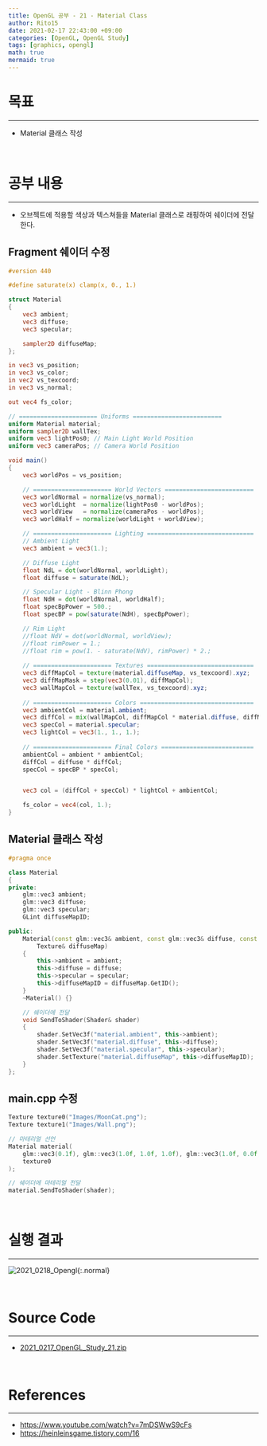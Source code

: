 ```yaml
---
title: OpenGL 공부 - 21 - Material Class
author: Rito15
date: 2021-02-17 22:43:00 +09:00
categories: [OpenGL, OpenGL Study]
tags: [graphics, opengl]
math: true
mermaid: true
---
```


# 목표
---
- Material 클래스 작성

<br>

# 공부 내용
---

- 오브젝트에 적용할 색상과 텍스쳐들을 Material 클래스로 래핑하여 쉐이더에 전달한다.

## Fragment 쉐이더 수정

```glsl
#version 440

#define saturate(x) clamp(x, 0., 1.)

struct Material
{
    vec3 ambient;
    vec3 diffuse;
    vec3 specular;

    sampler2D diffuseMap;
};

in vec3 vs_position;
in vec3 vs_color;
in vec2 vs_texcoord;
in vec3 vs_normal;

out vec4 fs_color;

// ====================== Uniforms =========================
uniform Material material;
uniform sampler2D wallTex;
uniform vec3 lightPos0; // Main Light World Position
uniform vec3 cameraPos; // Camera World Position

void main()
{
    vec3 worldPos = vs_position;

    // ====================== World Vectors =========================
    vec3 worldNormal = normalize(vs_normal);
    vec3 worldLight  = normalize(lightPos0 - worldPos);
    vec3 worldView   = normalize(cameraPos - worldPos);
    vec3 worldHalf = normalize(worldLight + worldView);

    // ====================== Lighting ==============================
    // Ambient Light
    vec3 ambient = vec3(1.);

    // Diffuse Light
    float NdL = dot(worldNormal, worldLight);
    float diffuse = saturate(NdL);

    // Specular Light - Blinn Phong
    float NdH = dot(worldNormal, worldHalf);
    float specBpPower = 500.;
    float specBP = pow(saturate(NdH), specBpPower);

    // Rim Light
    //float NdV = dot(worldNormal, worldView);
    //float rimPower = 1.;
    //float rim = pow(1. - saturate(NdV), rimPower) * 2.;
    
    // ====================== Textures ==============================
    vec3 diffMapCol = texture(material.diffuseMap, vs_texcoord).xyz;
    vec3 diffMapMask = step(vec3(0.01), diffMapCol);
    vec3 wallMapCol = texture(wallTex, vs_texcoord).xyz;
    
    // ====================== Colors ================================
    vec3 ambientCol = material.ambient;
    vec3 diffCol = mix(wallMapCol, diffMapCol * material.diffuse, diffMapMask);
    vec3 specCol = material.specular;
    vec3 lightCol = vec3(1., 1., 1.);
    
    // ====================== Final Colors ==========================
    ambientCol = ambient * ambientCol;
    diffCol = diffuse * diffCol;
    specCol = specBP * specCol;


    vec3 col = (diffCol + specCol) * lightCol + ambientCol;

    fs_color = vec4(col, 1.);
}
```

## Material 클래스 작성

```cpp
#pragma once

class Material
{
private:
    glm::vec3 ambient;
    glm::vec3 diffuse;
    glm::vec3 specular;
    GLint diffuseMapID;

public:
    Material(const glm::vec3& ambient, const glm::vec3& diffuse, const glm::vec3& specular,
        Texture& diffuseMap)
    {
        this->ambient = ambient;
        this->diffuse = diffuse;
        this->specular = specular;
        this->diffuseMapID = diffuseMap.GetID();
    }
    ~Material() {}

    // 쉐이더에 전달
    void SendToShader(Shader& shader)
    {
        shader.SetVec3f("material.ambient", this->ambient);
        shader.SetVec3f("material.diffuse", this->diffuse);
        shader.SetVec3f("material.specular", this->specular);
        shader.SetTexture("material.diffuseMap", this->diffuseMapID);
    }
};
```

## main.cpp 수정

```cpp
Texture texture0("Images/MoonCat.png");
Texture texture1("Images/Wall.png");

// 마테리얼 선언
Material material(
    glm::vec3(0.1f), glm::vec3(1.0f, 1.0f, 1.0f), glm::vec3(1.0f, 0.0f, 1.0f),
    texture0
);

// 쉐이더에 마테리얼 전달
material.SendToShader(shader);
```

<br>

# 실행 결과
---

![2021_0218_Opengl](https://user-images.githubusercontent.com/42164422/108246171-79f30400-7194-11eb-88b8-90577c82299c.gif){:.normal}

<br>

# Source Code
---

- [2021_0217_OpenGL_Study_21.zip](https://github.com/rito15/Images/files/5997649/2021_0217_OpenGL_Study_21.zip)

<br>

# References
---
- <https://www.youtube.com/watch?v=7mDSWwS9cFs>
- <https://heinleinsgame.tistory.com/16>